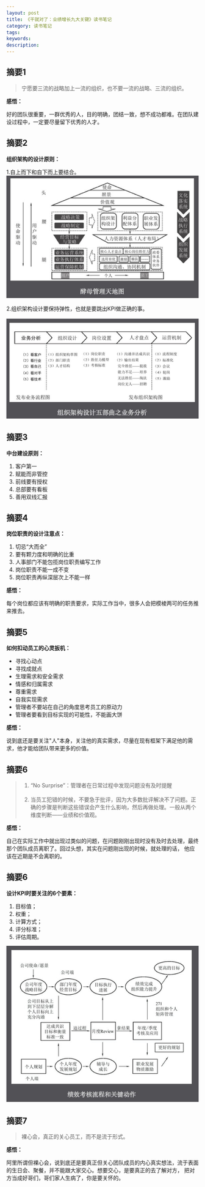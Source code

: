 ```yaml
---
layout: post
title: 《干就对了：业绩增长九大关键》读书笔记
category: 读书笔记
tags: 
keywords:
description:
---
```


## 摘要1

> 宁愿要三流的战略加上一流的组织，也不要一流的战略、三流的组织。
 
**感悟：** 

好的团队很重要，一群优秀的人，目的明确，团结一致，想不成功都难。在团队建设过程中，一定要尽量留下优秀的人才。


## 摘要2

**组织架构的设计原则：**

1.自上而下和自下而上要结合。
<br/>
![](/public/img/book_1.png)

2.组织架构设计要保持弹性，也就是要跳出KPI做正确的事。<br/>
<br/>
![](/public/img/book_2.png)

## 摘要3

**中台建设原则：**

1. 客户第一
2. 赋能而非管控
3. 前线要有授权
4. 总部要有看板
5. 善用双线汇报

## 摘要4

**岗位职责的设计注意点：**

1. 切忌“大而全”
2. 要有颗力度和明确的比重
3. 人事部门不能包揽岗位职责编写工作
4. 岗位职责不能一成不变
5. 岗位职责再纵深层次上不能一样

**感悟：** 

每个岗位都应该有明确的职责要求，实际工作当中，很多人会把模棱两可的任务推来推去。

## 摘要5

**如何扣动员工的心灵扳机：**

- 寻找心动点
- 寻找成就点
- 生理需求和安全需求
- 情感和归属需求
- 尊重需求
- 自我实现需求
- 管理者不要站在自己的角度思考员工的原动力
- 管理者要看到目标实现的可能性，不能画大饼

**感悟：**

说到底还是要关注"人"本身，关注他的真实需求，尽量在现有框架下满足他的需求，他才能给团队带来更多的价值。

## 摘要6

> 1. “No Surprise”：管理者在日常过程中发现问题没有及时提醒<br/><br/>
> 2. 当员工犯错的时候，不要急于批评，因为大多数批评解决不了问题。正确的步骤是判断这些错误会产生什么影响，然后再做处理。一般从两个维度判断——业绩和价值观。

**感悟：**

自己在实际工作中就出现过类似的问题，在问题刚刚出现时没有及时去处理，最终那个团队成员离职了。回过头想，其实在问题刚出现的时候，就处理的话，
他应该在近期是不会离职的。

## 摘要6

**设计KPI时要关注的6个要素：**

1. 目标值；
2. 权重；
3. 计算方式；
4. 评分标准；
5. 评估周期。

![](/public/img/book_3.png)

## 摘要7

> 裸心会，真正的关心员工，而不是流于形式。

**感悟：**

阿里所谓但裸心会，说到底还是要真正但关心团队成员的内心真实想法，流于表面的生日会、聚餐，并不能跟大家交心。想要交心，是要真正的去了解对方，
把对方当成好哥们，哥们家人生病了，你是要关怀的。